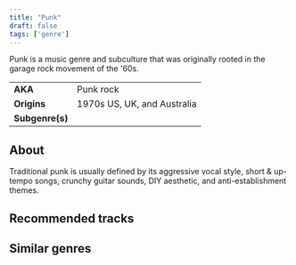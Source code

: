 ```yaml
---
title: "Punk"
draft: false
tags: ['genre']
---
```


Punk is a music genre and subculture that was originally rooted in the garage rock movement of the '60s.

|                  |                                  |
| ---------------- | -------------------------------- |
| **AKA**          | Punk rock                        |
| **Origins**      | 1970s US, UK, and Australia      |
| **Subgenre(s)**  |                                  |

## About
Traditional punk is usually defined by its aggressive vocal style, short & up-tempo songs, crunchy guitar sounds, DIY aesthetic, and anti-establishment themes.

## Recommended tracks


## Similar genres
